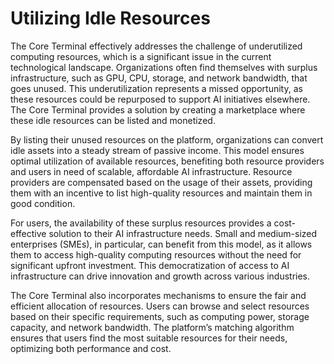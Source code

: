 # Utilizing Idle Resources

The Core Terminal effectively addresses the challenge of underutilized computing resources, which is a significant issue in the current technological landscape. Organizations often find themselves with surplus infrastructure, such as GPU, CPU, storage, and network bandwidth, that goes unused. This underutilization represents a missed opportunity, as these resources could be repurposed to support AI initiatives elsewhere. The Core Terminal provides a solution by creating a marketplace where these idle resources can be listed and monetized.

By listing their unused resources on the platform, organizations can convert idle assets into a steady stream of passive income. This model ensures optimal utilization of available resources, benefiting both resource providers and users in need of scalable, affordable AI infrastructure. Resource providers are compensated based on the usage of their assets, providing them with an incentive to list high-quality resources and maintain them in good condition.

For users, the availability of these surplus resources provides a cost-effective solution to their AI infrastructure needs. Small and medium-sized enterprises (SMEs), in particular, can benefit from this model, as it allows them to access high-quality computing resources without the need for significant upfront investment. This democratization of access to AI infrastructure can drive innovation and growth across various industries.

The Core Terminal also incorporates mechanisms to ensure the fair and efficient allocation of resources. Users can browse and select resources based on their specific requirements, such as computing power, storage capacity, and network bandwidth. The platform’s matching algorithm ensures that users find the most suitable resources for their needs, optimizing both performance and cost.
